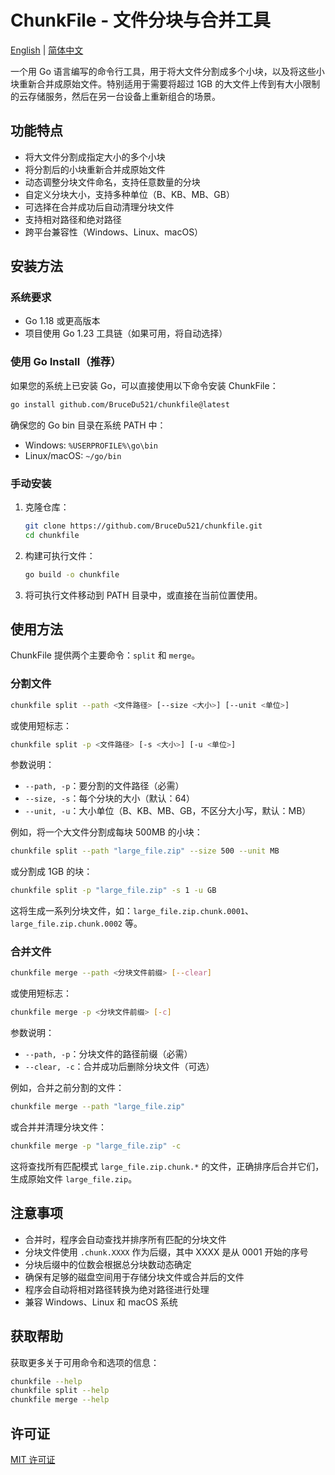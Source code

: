 # ChunkFile - 文件分块与合并工具

[English](README.md) | [简体中文](README_CN.md)

一个用 Go 语言编写的命令行工具，用于将大文件分割成多个小块，以及将这些小块重新合并成原始文件。特别适用于需要将超过 1GB 的大文件上传到有大小限制的云存储服务，然后在另一台设备上重新组合的场景。

## 功能特点

- 将大文件分割成指定大小的多个小块
- 将分割后的小块重新合并成原始文件
- 动态调整分块文件命名，支持任意数量的分块
- 自定义分块大小，支持多种单位（B、KB、MB、GB）
- 可选择在合并成功后自动清理分块文件
- 支持相对路径和绝对路径
- 跨平台兼容性（Windows、Linux、macOS）

## 安装方法

### 系统要求

- Go 1.18 或更高版本
- 项目使用 Go 1.23 工具链（如果可用，将自动选择）

### 使用 Go Install（推荐）

如果您的系统上已安装 Go，可以直接使用以下命令安装 ChunkFile：

```bash
go install github.com/BruceDu521/chunkfile@latest
```

确保您的 Go bin 目录在系统 PATH 中：
- Windows: `%USERPROFILE%\go\bin`
- Linux/macOS: `~/go/bin`

### 手动安装

1. 克隆仓库：
   ```bash
   git clone https://github.com/BruceDu521/chunkfile.git
   cd chunkfile
   ```

2. 构建可执行文件：
   ```bash
   go build -o chunkfile
   ```

3. 将可执行文件移动到 PATH 目录中，或直接在当前位置使用。

## 使用方法

ChunkFile 提供两个主要命令：`split` 和 `merge`。

### 分割文件

```bash
chunkfile split --path <文件路径> [--size <大小>] [--unit <单位>]
```

或使用短标志：

```bash
chunkfile split -p <文件路径> [-s <大小>] [-u <单位>]
```

参数说明：
- `--path, -p`：要分割的文件路径（必需）
- `--size, -s`：每个分块的大小（默认：64）
- `--unit, -u`：大小单位（B、KB、MB、GB，不区分大小写，默认：MB）

例如，将一个大文件分割成每块 500MB 的小块：

```bash
chunkfile split --path "large_file.zip" --size 500 --unit MB
```

或分割成 1GB 的块：

```bash
chunkfile split -p "large_file.zip" -s 1 -u GB
```

这将生成一系列分块文件，如：`large_file.zip.chunk.0001`、`large_file.zip.chunk.0002` 等。

### 合并文件

```bash
chunkfile merge --path <分块文件前缀> [--clear]
```

或使用短标志：

```bash
chunkfile merge -p <分块文件前缀> [-c]
```

参数说明：
- `--path, -p`：分块文件的路径前缀（必需）
- `--clear, -c`：合并成功后删除分块文件（可选）

例如，合并之前分割的文件：

```bash
chunkfile merge --path "large_file.zip"
```

或合并并清理分块文件：

```bash
chunkfile merge -p "large_file.zip" -c
```

这将查找所有匹配模式 `large_file.zip.chunk.*` 的文件，正确排序后合并它们，生成原始文件 `large_file.zip`。

## 注意事项

- 合并时，程序会自动查找并排序所有匹配的分块文件
- 分块文件使用 `.chunk.XXXX` 作为后缀，其中 XXXX 是从 0001 开始的序号
- 分块后缀中的位数会根据总分块数动态确定
- 确保有足够的磁盘空间用于存储分块文件或合并后的文件
- 程序会自动将相对路径转换为绝对路径进行处理
- 兼容 Windows、Linux 和 macOS 系统

## 获取帮助

获取更多关于可用命令和选项的信息：

```bash
chunkfile --help
chunkfile split --help
chunkfile merge --help
```

## 许可证

[MIT 许可证](LICENSE) 